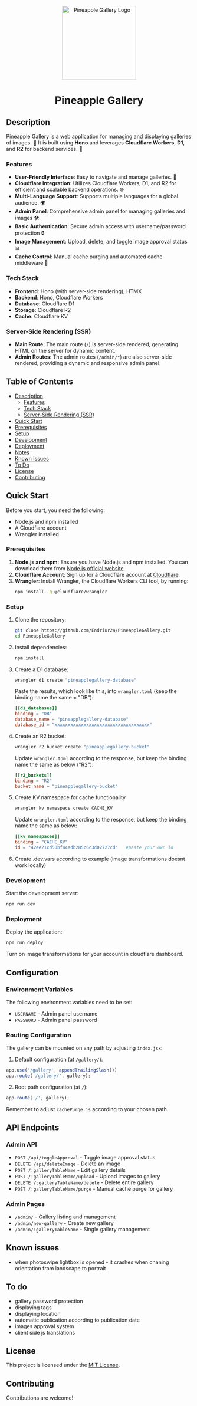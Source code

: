 <div align="center">
  <img src="public/android-chrome-512x512.png" alt="Pineapple Gallery Logo" width="200" height="200">
  <h1>Pineapple Gallery</h1>
</div>

## Description
Pineapple Gallery is a web application for managing and displaying galleries of images. 📸 It is built using **Hono** and leverages **Cloudflare Workers**, **D1**, and **R2** for backend services. 🚀

### Features
- **User-Friendly Interface**: Easy to navigate and manage galleries. 🌟
- **Cloudflare Integration**: Utilizes Cloudflare Workers, D1, and R2 for efficient and scalable backend operations. 🌐
- **Multi-Language Support**: Supports multiple languages for a global audience. 🌍
- **Admin Panel**: Comprehensive admin panel for managing galleries and images 🛠️
- **Basic Authentication**: Secure admin access with username/password protection 🔒
- **Image Management**: Upload, delete, and toggle image approval status 📊
- **Cache Control**: Manual cache purging and automated cache middleware 🔄

### Tech Stack
- **Frontend**: Hono (with server-side rendering), HTMX
- **Backend**: Hono, Cloudflare Workers
- **Database**: Cloudflare D1
- **Storage**: Cloudflare R2
- **Cache**: Cloudflare KV

### Server-Side Rendering (SSR)
- **Main Route**: The main route (`/`) is server-side rendered, generating HTML on the server for dynamic content.
- **Admin Routes**: The admin routes (`/admin/*`) are also server-side rendered, providing a dynamic and responsive admin panel.

## Table of Contents
- [Description](#description)
  - [Features](#features)
  - [Tech Stack](#tech-stack)
  - [Server-Side Rendering (SSR)](#server-side-rendering-ssr)
- [Quick Start](#quick-start)
- [Prerequisites](#prerequisites)
- [Setup](#setup)
- [Development](#development)
- [Deployment](#deployment)
- [Notes](#notes)
- [Known Issues](#known-issues)
- [To Do](#to-do)
- [License](#license)
- [Contributing](#contributing)

## Quick Start

Before you start, you need the following:
- Node.js and npm installed
- A Cloudflare account
- Wrangler installed

### Prerequisites
1. **Node.js and npm**: Ensure you have Node.js and npm installed. You can download them from [Node.js official website](https://nodejs.org/).
2. **Cloudflare Account**: Sign up for a Cloudflare account at [Cloudflare](https://www.cloudflare.com/).
3. **Wrangler**: Install Wrangler, the Cloudflare Workers CLI tool, by running:
   ```sh
   npm install -g @cloudflare/wrangler
   ```

### Setup
1. Clone the repository:
   ```sh
   git clone https://github.com/Endriur24/PineappleGallery.git
   cd PineappleGallery
   ```

2. Install dependencies:
   ```sh
   npm install
   ```

3. Create a D1 database:
   ```sh
   wrangler d1 create "pineapplegallery-database"
   ```
   Paste the results, which look like this, into `wrangler.toml` (keep the binding name the same = "DB"):
   ```toml
   [[d1_databases]]
   binding = "DB"
   database_name = "pineapplegallery-database"
   database_id = "xxxxxxxxxxxxxxxxxxxxxxxxxxxxxxxxxxxx"
   ```

4. Create an R2 bucket:
   ```sh
   wrangler r2 bucket create "pineapplegallery-bucket"
   ```
   Update `wrangler.toml` according to the response, but keep the binding name the same as below ("R2"):
   ```toml
   [[r2_buckets]]
   binding = "R2"
   bucket_name = "pineapplegallery-bucket"
   ```

5. Create KV namespace for cache functionality
   ```sh
   wrangler kv namespace create CACHE_KV
   ```
   Update `wrangler.toml` according to the response, but keep the binding name the same as below:

   ```toml
   [[kv_namespaces]]
   binding = "CACHE_KV"
   id = "42ee21cd50bf44adb285c6c3d02727cd"   #paste your own id
   ```
6. Create .dev.vars according to example (image transformations doesnt work locally)


### Development
Start the development server:
```sh
npm run dev
```

### Deployment
Deploy the application:
```sh
npm run deploy
```
Turn on image transformations for your account in cloudflare dashboard.

## Configuration

### Environment Variables
The following environment variables need to be set:
- `USERNAME` - Admin panel username
- `PASSWORD` - Admin panel password

### Routing Configuration
The gallery can be mounted on any path by adjusting `index.jsx`:

1. Default configuration (at `/gallery/`):
```javascript
app.use('/gallery', appendTrailingSlash())
app.route('/gallery/', gallery);
```

2. Root path configuration (at `/`):
```javascript
app.route('/', gallery);
```

Remember to adjust `cachePurge.js` according to your chosen path.

## API Endpoints

### Admin API
- `POST /api/toggleApproval` - Toggle image approval status
- `DELETE /api/deleteImage` - Delete an image
- `POST /:galleryTableName` - Edit gallery details
- `POST /:galleryTableName/upload` - Upload images to gallery
- `DELETE /:galleryTableName/delete` - Delete entire gallery
- `POST /:galleryTableName/purge` - Manual cache purge for gallery

### Admin Pages
- `/admin/` - Gallery listing and management
- `/admin/new-gallery` - Create new gallery
- `/admin/:galleryTableName` - Single gallery management

## Known issues 
 - when photoswipe lightbox is opened - it crashes when chaning orientation from landscape to portrait

## To do
 - gallery password protection
 - displaying tags
 - displaying location
 - automatic publication according to publication date
 - images approval system
 - client side js translations

## License
This project is licensed under the [MIT License](LICENSE).

## Contributing

Contributions are welcome!